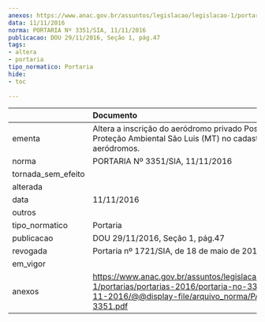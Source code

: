```yaml
---
anexos: https://www.anac.gov.br/assuntos/legislacao/legislacao-1/portarias/portarias-2016/portaria-no-3351-sia-11-11-2016/@@display-file/arquivo_norma/PA2016-3351.pdf
data: 11/11/2016
norma: PORTARIA Nº 3351/SIA, 11/11/2016
publicacao: DOU 29/11/2016, Seção 1, pág.47
tags:
- altera
- portaria
tipo_normatico: Portaria
hide: 
- toc 
 
---
```


|                    | Documento                                                                                                                                                      |
|:-------------------|:---------------------------------------------------------------------------------------------------------------------------------------------------------------|
| ementa             | Altera a inscrição do aeródromo privado Posto de Proteção Ambiental São Luis (MT) no cadastro de aeródromos.                                                   |
| norma              | PORTARIA Nº 3351/SIA, 11/11/2016                                                                                                                               |
| tornada_sem_efeito |                                                                                                                                                                |
| alterada           |                                                                                                                                                                |
| data               | 11/11/2016                                                                                                                                                     |
| outros             |                                                                                                                                                                |
| tipo_normatico     | Portaria                                                                                                                                                       |
| publicacao         | DOU 29/11/2016, Seção 1, pág.47                                                                                                                                |
| revogada           | Portaria nº 1721/SIA, de 18 de maio de 2017.                                                                                                                   |
| em_vigor           |                                                                                                                                                                |
| anexos             | https://www.anac.gov.br/assuntos/legislacao/legislacao-1/portarias/portarias-2016/portaria-no-3351-sia-11-11-2016/@@display-file/arquivo_norma/PA2016-3351.pdf |
